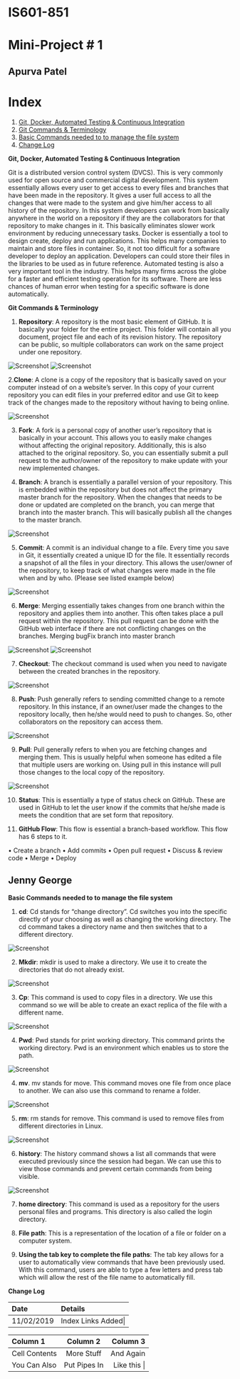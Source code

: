 # IS601-851
# Mini-Project # 1 

## Apurva Patel

# Index

1. [Git, Docker, Automated Testing & Continuous Integration](#Section1)
2. [Git Commands & Terminology](#Section2)
3. [Basic Commands needed to to manage the file system](#section3)
4. [Change Log](#Section4)


<a name="Section1"></a>**Git, Docker, Automated Testing & Continuous Integration**

Git is a distributed version control system (DVCS). This is very commonly used for open source and commercial digital development. This system essentially allows every user to get access to every files and branches that have been made in the repository. It gives a user full access to all the changes that were made to the system and give him/her access to all history of the repository. In this system developers can work from basically anywhere in the world on a repository if they are the collaborators for that repository to make changes in it. This basically eliminates slower work environment by reducing unnecessary tasks. Docker is essentially a tool to design create, deploy and run applications. This helps many companies to maintain and store files in container. So, it not too difficult for a software developer to deploy an application. Developers can could store their files in the libraries to be used as in future reference. 
Automated testing is also a very important tool in the industry. This helps many firms across the globe for a faster and efficient testing operation for its software. There are less chances of human error when testing for a specific software is done automatically. 


<a name="Section2"></a>**Git Commands & Terminology**

1. **Repository**: A repository is the most basic element of GitHub. It is basically your folder for the entire project. This folder will contain all you document, project file and each of its revision history. The repository can be public, so multiple collaborators can work on the same project under one repository.

![Screenshot](repository1.png)
![Screenshot](repository2.png)

2.**Clone**:  A clone is a copy of the repository that is basically saved on your computer instead of on a website’s server. In this copy of your current repository you can edit files in your preferred editor and use Git to keep track of the changes made to the repository without having to being online.

![Screenshot](clone1.png)

3. **Fork**: A fork is a personal copy of another user’s repository that is basically in your account. This allows you to easily make changes without affecting the original repository. Additionally, this is also attached to the original repository. So, you can essentially submit a pull request to the author/owner of the repository to make update with your new implemented changes.

4. **Branch**: A branch is essentially a parallel version of your repository. This is embedded within the repository but does not affect the primary master branch for the repository. When the changes that needs to be done or updated are completed on the branch, you can merge that branch into the master branch. This will basically publish all the changes to the master branch.

![Screenshot](branch1.png)

5. **Commit**: A commit is an individual change to a file. Every time you save in Git, it essentially created a unique ID for the file. It essentially records a snapshot of all the files in your directory. This allows the user/owner of the repository, to keep track of what changes were made in the file when and by who.  (Please see listed example below)

![Screenshot](commit1.png)

6. **Merge**: Merging essentially takes changes from one branch within the repository and applies them into another. This often takes place a pull request within the repository. This pull request can be done with the GitHub web interface if there are not conflicting changes on the branches. 
Merging bugFix branch into master branch

![Screenshot](merge1.png)
![Screenshot](merge2.png)

7. **Checkout**: The checkout command is used when you need to navigate between the created branches in the repository.

![Screenshot](checkout1.png)

8. **Push**: Push generally refers to sending committed change to a remote repository. In this instance, if an owner/user made the changes to the repository locally, then he/she would need to push to changes. So, other collaborators on the repository can access them.

![Screenshot](push1.png)

9. **Pull**: Pull generally refers to when you are fetching changes and merging them. This is usually helpful when someone has edited a file that multiple users are working on. Using pull in this instance will pull those changes to the local copy of the repository.  

![Screenshot](pull1.png)

10. **Status**: This is essentially a type of status check on GitHub. These are used in GitHub to let the user know if the commits that he/she made is meets the condition that are set form that repository.  

11. **GitHub Flow**: This flow is essential a branch-based workflow. This flow has 6 steps to it. 

•	Create a branch
•	Add commits
•	Open pull request
•	Discuss & review code
•	Merge
•	Deploy

## Jenny George

<a name="Section3"></a>**Basic Commands needed to to manage the file system**

1. **cd**:  Cd stands for “change directory”.  Cd switches you into the specific directly of your choosing as well as changing the working directory.  The cd command takes a directory name and then switches that to a different directory.  

![Screenshot](cd1.png)

2. **Mkdir**:  mkdir is used to make a directory. We use it to create the directories that do not already exist.

![Screenshot](mkdir1.png)

3. **Cp**:  This command is used to copy files in a directory. We use this command so we will be able to create an exact replica of the file with a different name. 

![Screenshot](cp1.png)

4. **Pwd**:  Pwd stands for print working directory. This command prints the working directory. Pwd is an environment which enables us to store the path. 

![Screenshot](pwd1.png)

4. **mv**. mv stands for move. This command moves one file from once place to another. We can also use this command to rename a folder.

![Screenshot](mv1.png)

5. **rm**: rm stands for remove. This command is used to remove files from different directories in Linux. 

![Screenshot](rm1.png)

6. **history**: The history command shows a list all commands that were executed previously since the session had began. We can use this to view those commands and prevent certain commands from being visible. 

![Screenshot](history1.png)

7. **home directory**: This command is used as a repository for the users personal files and programs. This directory is also called the login directory.

8. **File path**: This is a representation of the location of a file or folder on a computer system.

9. **Using the tab key to complete the file paths**: The tab key allows for a user to automatically view commands that have been previously used. With this command, users are able to type a few letters and press tab which will allow the rest of the file name to automatically fill. 

<a name="Section4"></a>**Change Log**

| Date     | Details|
|:---------|:-------|
|11/02/2019|Index Links Added\||

| Column 1       | Column 2     | Column 3     |
| :------------- | :----------: | -----------: |
|  Cell Contents | More Stuff   | And Again    |
| You Can Also   | Put Pipes In | Like this \| |

